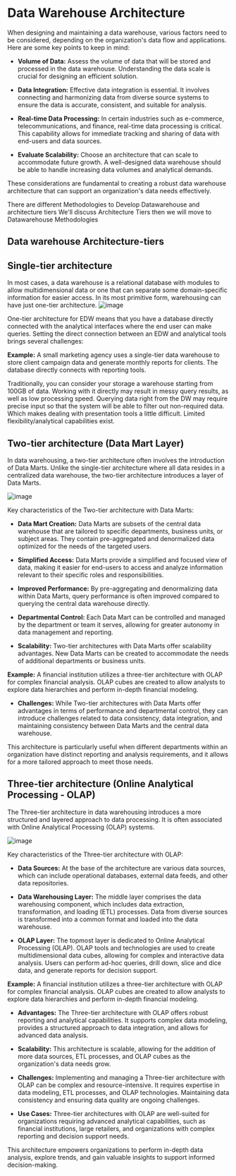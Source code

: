 # Data Warehouse Architecture

When designing and maintaining a data warehouse, various factors need to be considered, depending on the organization's data flow and applications. Here are some key points to keep in mind:

- **Volume of Data:** Assess the volume of data that will be stored and processed in the data warehouse. Understanding the data scale is crucial for designing an efficient solution.

- **Data Integration:** Effective data integration is essential. It involves connecting and harmonizing data from diverse source systems to ensure the data is accurate, consistent, and suitable for analysis.

- **Real-time Data Processing:** In certain industries such as e-commerce, telecommunications, and finance, real-time data processing is critical. This capability allows for immediate tracking and sharing of data with end-users and data sources.

- **Evaluate Scalability:** Choose an architecture that can scale to accommodate future growth. A well-designed data warehouse should be able to handle increasing data volumes and analytical demands.

These considerations are fundamental to creating a robust data warehouse architecture that can support an organization's data needs effectively.


There are different Methodologies to Develop Datawarehouse and architecture tiers We'll discuss Architecture Tiers then we will move to Datawarehouse Methodologies
## Data warehouse Architecture-tiers
## Single-tier architecture
In most cases, a data warehouse is a relational database with modules to allow multidimensional data or one that can separate some domain-specific information for easier access. In its most primitive form, warehousing can have just one-tier architecture.
![image](https://github.com/Zain-ul-Abdin45/literate-octo-system/assets/47116254/937138b9-0420-4b78-8ace-0c146115004b)


One-tier architecture for EDW means that you have a database directly connected with the analytical interfaces where the end user can make queries. Setting the direct connection between an EDW and analytical tools brings several challenges:

**Example:** A small marketing agency uses a single-tier data warehouse to store client campaign data and generate monthly reports for clients. The database directly connects with reporting tools.


Traditionally, you can consider your storage a warehouse starting from 100GB of data. Working with it directly may result in messy query results, as well as low processing speed.
Querying data right from the DW may require precise input so that the system will be able to filter out non-required data. Which makes dealing with presentation tools a little difficult.
Limited flexibility/analytical capabilities exist.


## Two-tier architecture (Data Mart Layer)

In data warehousing, a two-tier architecture often involves the introduction of Data Marts. Unlike the single-tier architecture where all data resides in a centralized data warehouse, the two-tier architecture introduces a layer of Data Marts.


![image](https://github.com/Zain-ul-Abdin45/literate-octo-system/assets/47116254/b7169d42-8f11-4b6d-8ffd-4716420ae1ba)


Key characteristics of the Two-tier architecture with Data Marts:

- **Data Mart Creation:** Data Marts are subsets of the central data warehouse that are tailored to specific departments, business units, or subject areas. They contain pre-aggregated and denormalized data optimized for the needs of the targeted users.

- **Simplified Access:** Data Marts provide a simplified and focused view of data, making it easier for end-users to access and analyze information relevant to their specific roles and responsibilities.

- **Improved Performance:** By pre-aggregating and denormalizing data within Data Marts, query performance is often improved compared to querying the central data warehouse directly.

- **Departmental Control:** Each Data Mart can be controlled and managed by the department or team it serves, allowing for greater autonomy in data management and reporting.

- **Scalability:** Two-tier architectures with Data Marts offer scalability advantages. New Data Marts can be created to accommodate the needs of additional departments or business units.

**Example:** A financial institution utilizes a three-tier architecture with OLAP for complex financial analysis. OLAP cubes are created to allow analysts to explore data hierarchies and perform in-depth financial modeling.


- **Challenges:** While Two-tier architectures with Data Marts offer advantages in terms of performance and departmental control, they can introduce challenges related to data consistency, data integration, and maintaining consistency between Data Marts and the central data warehouse.

This architecture is particularly useful when different departments within an organization have distinct reporting and analysis requirements, and it allows for a more tailored approach to meet those needs.


## Three-tier architecture (Online Analytical Processing - OLAP)

The Three-tier architecture in data warehousing introduces a more structured and layered approach to data processing. It is often associated with Online Analytical Processing (OLAP) systems.

![image](https://github.com/Zain-ul-Abdin45/literate-octo-system/assets/47116254/22b1ebf7-21a2-4c85-99f5-18d188107c83)

Key characteristics of the Three-tier architecture with OLAP:

- **Data Sources:** At the base of the architecture are various data sources, which can include operational databases, external data feeds, and other data repositories.

- **Data Warehousing Layer:** The middle layer comprises the data warehousing component, which includes data extraction, transformation, and loading (ETL) processes. Data from diverse sources is transformed into a common format and loaded into the data warehouse.

- **OLAP Layer:** The topmost layer is dedicated to Online Analytical Processing (OLAP). OLAP tools and technologies are used to create multidimensional data cubes, allowing for complex and interactive data analysis. Users can perform ad-hoc queries, drill down, slice and dice data, and generate reports for decision support.

**Example:** A financial institution utilizes a three-tier architecture with OLAP for complex financial analysis. OLAP cubes are created to allow analysts to explore data hierarchies and perform in-depth financial modeling.


- **Advantages:** The Three-tier architecture with OLAP offers robust reporting and analytical capabilities. It supports complex data modeling, provides a structured approach to data integration, and allows for advanced data analysis.

- **Scalability:** This architecture is scalable, allowing for the addition of more data sources, ETL processes, and OLAP cubes as the organization's data needs grow.

- **Challenges:** Implementing and managing a Three-tier architecture with OLAP can be complex and resource-intensive. It requires expertise in data modeling, ETL processes, and OLAP technologies. Maintaining data consistency and ensuring data quality are ongoing challenges.

- **Use Cases:** Three-tier architectures with OLAP are well-suited for organizations requiring advanced analytical capabilities, such as financial institutions, large retailers, and organizations with complex reporting and decision support needs.

This architecture empowers organizations to perform in-depth data analysis, explore trends, and gain valuable insights to support informed decision-making.

